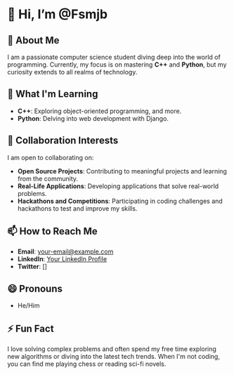 # 👋 Hi, I’m @Fsmjb

## 👀 About Me
I am a passionate computer science student diving deep into the world of programming. Currently, my focus is on mastering **C++** and **Python**, but my curiosity extends to all realms of technology.

## 🌱 What I'm Learning
- **C++**: Exploring object-oriented programming, and more.
- **Python**: Delving into web development with Django.

## 💞️ Collaboration Interests
I am open to collaborating on:
- **Open Source Projects**: Contributing to meaningful projects and learning from the community.
- **Real-Life Applications**: Developing applications that solve real-world problems.
- **Hackathons and Competitions**: Participating in coding challenges and hackathons to test and improve my skills.

## 📫 How to Reach Me
- **Email**: [your-email@example.com](fsmjn12345@gmail.com)
- **LinkedIn**: [Your LinkedIn Profile](https://www.linkedin.com/in/muhammad-junaid-2038a72a3?utm_source=share&utm_campaign=share_via&utm_content=profile&utm_medium=android_app)
- **Twitter**: []

## 😄 Pronouns
- He/Him

## ⚡ Fun Fact
I love solving complex problems and often spend my free time exploring new algorithms or diving into the latest tech trends. When I'm not coding, you can find me playing chess or reading sci-fi novels.





<!---
Fsmjb/Fsmjb is a ✨ special ✨ repository because its `README.md` (this file) appears on your GitHub profile.
You can click the Preview link to take a look at your changes.
--->
